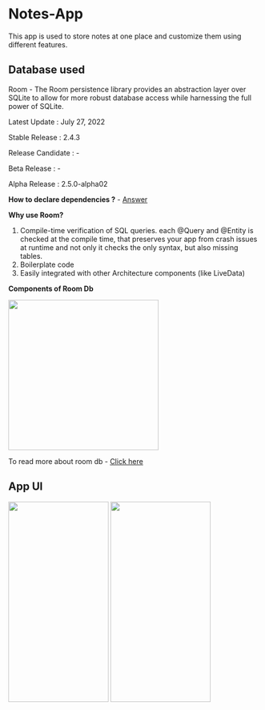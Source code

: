 # Notes-App
This app is used to store notes at one place and customize them using different features.

## Database used 
Room - The Room persistence library provides an abstraction layer over SQLite to allow for more robust database access while harnessing the full power of SQLite.

Latest Update :	July 27, 2022

Stable Release	: 2.4.3

Release Candidate	: -

Beta Release	: -

Alpha Release : 2.5.0-alpha02

**How to declare dependencies ?** - [Answer](https://developer.android.com/jetpack/androidx/releases/room?gclid=CjwKCAjwrZOXBhACEiwA0EoRD8lhYD4zYvXtk8f4fkufIqiq6t3NOXNPzypsz6StAEQf0p922LgJZxoCEWsQAvD_BwE&gclsrc=aw.ds)

**Why use Room?**
1. Compile-time verification of SQL queries. each @Query and @Entity is checked at the compile time, that preserves your app from crash issues at runtime and not only it checks the only syntax, but also missing tables.
2. Boilerplate code
3. Easily integrated with other Architecture components (like LiveData)

**Components of Room Db**

<img src="https://user-images.githubusercontent.com/68528440/181908526-dc7f50c4-54a8-4f80-84e9-ca3dfdc36cf3.png" width="300" height="300">


To read more about room db - [Click here](https://medium.com/mindorks/using-room-database-android-jetpack-675a89a0e942)


## App UI
<img src="https://user-images.githubusercontent.com/68528440/181908591-670fbfa8-ae54-4d63-917a-8185306507f2.jpeg" width="200" height="400">
<img src="https://user-images.githubusercontent.com/68528440/181908593-05342847-6166-45e4-8baa-9d1a973d24f4.jpeg" width="200" height="400">



